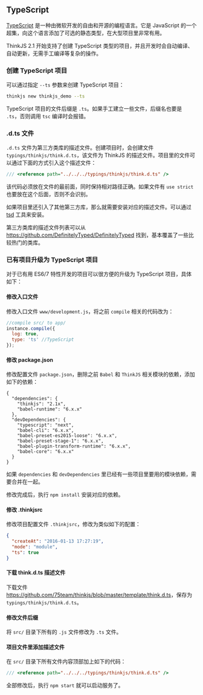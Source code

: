 ## TypeScript

[TypeScript](http://www.typescriptlang.org/) 是一种由微软开发的自由和开源的编程语言。它是 JavaScript 的一个超集，向这个语言添加了可选的静态类型，在大型项目里非常有用。

ThinkJS 2.1 开始支持了创建 TypeScript 类型的项目，并且开发时会自动编译、自动更新，无需手工编译等复杂的操作。

### 创建 TypeScript 项目

可以通过指定 `--ts` 参数来创建 TypeScript 项目：

```sh
thinkjs new thinkjs_demo --ts
```

TypeScript 项目的文件后缀是 `.ts`。如果手工建立一些文件，后缀名也要是 `.ts`，否则调用 `tsc` 编译时会报错。

### .d.ts 文件

`.d.ts` 文件为第三方类库的描述文件。创建项目时，会创建文件 `typings/thinkjs/think.d.ts`，该文件为 ThinkJS 的描述文件。项目里的文件可以通过下面的方式引入这个描述文件：

```js
/// <reference path="../../../typings/thinkjs/think.d.ts" />
```

该代码必须放在文件的最前面，同时保持相对路径正确。如果文件有 `use strict` 也要放在这个后面，否则不会识别。

如果项目里还引入了其他第三方库，那么就需要安装对应的描述文件。可以通过 [tsd](http://definitelytyped.org/tsd/) 工具来安装。

第三方类库的描述文件列表可以从 <https://github.com/DefinitelyTyped/DefinitelyTyped> 找到，基本覆盖了一些比较热门的类库。


### 已有项目升级为 TypeScript 项目

对于已有用 ES6/7 特性开发的项目可以很方便的升级为 TypeScript 项目，具体如下：

#### 修改入口文件

修改入口文件 `www/development.js`，将之前 `compile` 相关的代码改为：

```js
//compile src/ to app/
instance.compile({
  log: true,
  type: 'ts' //TypeScript
});
```

#### 修改 package.json

修改配置文件 `package.json`，删除之前 `Babel` 和 `ThinkJS` 相关模块的依赖，添加如下的依赖：

```
{
  "dependencies": {
    "thinkjs": "2.1x",
    "babel-runtime": "6.x.x"
  },
  "devDependencies": {
    "typescript": "next",
    "babel-cli": "6.x.x",
    "babel-preset-es2015-loose": "6.x.x",
    "babel-preset-stage-1": "6.x.x",
    "babel-plugin-transform-runtime": "6.x.x",
    "babel-core": "6.x.x"
  }
}
```

如果 `dependencies` 和 `devDependencies` 里已经有一些项目里要用的模块依赖，需要合并在一起。

修改完成后，执行 `npm install` 安装对应的依赖。

#### 修改 .thinkjsrc

修改项目配置文件 `.thinkjsrc`，修改为类似如下的配置：

```json
{
  "createAt": "2016-01-13 17:27:19",
  "mode": "module",
  "ts": true
}
```

#### 下载 think.d.ts 描述文件

下载文件 <https://github.com/75team/thinkjs/blob/master/template/think.d.ts>，保存为 `typings/thinkjs/think.d.ts`。

#### 修改文件后缀

将 `src/` 目录下所有的 `.js` 文件修改为 `.ts` 文件。

#### 项目文件里添加描述文件

在 `src/` 目录下所有文件内容顶部加上如下的代码：

```js
/// <reference path="../../../typings/thinkjs/think.d.ts" />
```

全部修改后，执行 `npm start` 就可以启动服务了。